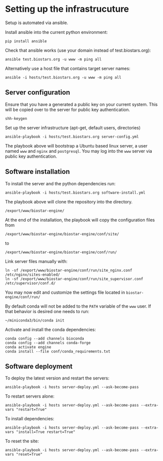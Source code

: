 # Setting up the infrastrucuture

Setup is automated via ansible.

Install ansible into the current python environment:

    pip install ansible

Check that ansible works (use your domain instead of test.biostars.org):

    ansible test.biostars.org -u www -m ping all

Alternatively use a host file that contains target server names:

    ansible -i hosts/test.biostars.org -u www -m ping all

## Server configuration

Ensure that you have a generated a public key on your current system. This will be copied over
to the server for public key authentication.

    shh-keygen

Set up the server infrastructure (apt-get, default users, directories)

    ansible-playbook -i hosts/test.biostars.org server-config.yml

The playbook above will bootstrap a Ubuntu based linux server, a user named `www` and
`nginx` and `postgresql`. You may log into the `www` server via public key authentication.

## Software installation

To install the server and the python dependencies run:

    ansible-playbook -i hosts/test.biostars.org software-install.yml

The playbook above will clone the repository into the directory.

    /export/www/biostar-engine/

At the end of the installation, the playbook will copy the configuration files from

    /export/www/biostar-engine/biostar-engine/conf/site/

to

    /export/www/biostar-engine/biostar-engine/conf/run/

Link server files manually with:

    ln -sf /export/www/biostar-engine/conf/run/site_nginx.conf /etc/nginx/sites-enabled/
    ln -sf /export/www/biostar-engine/conf/run/site_supervisor.conf /etc/supervisor/conf.d/

You may now edit and customize the settings file located in `biostar-engine/conf/run/`

By default conda will not be added to the `PATH` variable of the `www` user. If that behavior is desired one needs to run:

    ~/miniconda3/bin/conda init

Activate and install the conda dependencies:

    conda config --add channels bioconda
    conda config --add channels conda-forge
    conda activate engine
    conda install --file conf/conda_requirements.txt

## Software deployment

To deploy the latest version and restart the servers:

    ansible-playbook -i hosts server-deploy.yml --ask-become-pass

To restart servers alone:

    ansible-playbook -i hosts server-deploy.yml --ask-become-pass --extra-vars "restart=True"


To install dependencies:

    ansible-playbook -i hosts server-deploy.yml --ask-become-pass --extra-vars "install=True restart=True"

To reset the site:

    ansible-playbook -i hosts server-deploy.yml --ask-become-pass --extra-vars "reset=True"

